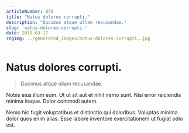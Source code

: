 ```yaml
---
articleNumber: 870
title: "Natus dolores corrupti."
description: "Ducimus atque ullam recusandae."
slug: 'natus-dolores-corrupti.'
date: 2019-03-17
rngImg: ../generated_images/natus-dolores-corrupti..jpg
---
```


# Natus dolores corrupti.

> Ducimus atque ullam recusandae.

Nobis eius illum eum. Ut ut sit aut et nihil nemo sunt. Nisi error reiciendis minima itaque. Dolor commodi autem.
 Nemo hic fugit voluptatibus et distinctio qui doloribus. Voluptas minima dolor quos enim alias. Esse labore inventore exercitationem ut fugiat odio est.
